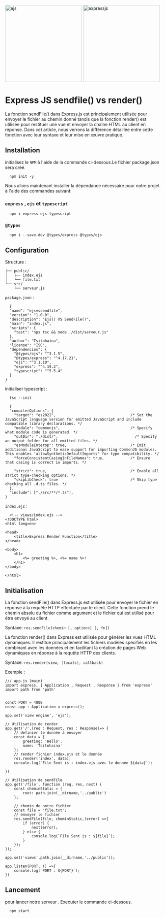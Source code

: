 <img src="https://github.com/user-attachments/assets/ce3470c2-ced4-4411-b119-25d433735eb7" alt="ejs" width="250" height="250">
<img src="https://github.com/user-attachments/assets/a2cc4a73-4d70-4566-8ee5-2bb99f3d7bd0" alt="expressjs" width="250" >


# Express JS sendfile() vs render()

La fonction sendFile() dans Express.js est principalement utilisée pour envoyer le fichier au chemin donné tandis que 
la fonction render() est utilisée pour restituer une vue et envoyer la chaîne HTML au client en réponse. Dans cet article,
nous verrons la différence détaillée entre cette fonction avec leur syntaxe et leur mise en œuvre pratique.

## Installation

initialisez le `NPM` à l'aide de la commande ci-dessous.Le fichier package.json sera créé.

```
  npm init -y
```
Nous allons maintenant installer la dépendance nécessaire pour notre projet à l'aide des commandes suivant:
### `express` , `ejs` et `typescript`
```
  npm i express ejs typescript
```

### `@types`

```
  npm i --save-dev @types/express @types/ejs
```

## Configuration 

Structure : 
```
├── public/
│   ├── index.ejs
│   └── file.txt
└── src/
    └── serveur.js
```

 `package.json` :
```
  {
  "name": "ejsvssendfile",
  "version": "1.0.0",
  "description": "Ejs() VS SendFile()",
  "main": "index.js",
  "scripts": {
    "test": "npx tsc && node ./dist/serveur.js"
  },
  "author": "Tsitohaina",
  "license": "ISC",
  "dependencies": {
    "@types/ejs": "^3.1.5",
    "@types/express": "^4.17.21",
    "ejs": "^3.1.10",
    "express": "^4.19.2",
    "typescript": "^5.5.4"
  }
}
```
initialiser typescript :
```
  tsc --init
```
```
  {
  "compilerOptions": {
    "target": "es2022",                                  /* Set the JavaScript language version for emitted JavaScript and include compatible library declarations. */
    "module": "commonjs",                                /* Specify what module code is generated. */
    "outDir": "./dist/",                                   /* Specify an output folder for all emitted files. */
    "esModuleInterop": true,                             /* Emit additional JavaScript to ease support for importing CommonJS modules. This enables 'allowSyntheticDefaultImports' for type compatibility. */
    "forceConsistentCasingInFileNames": true,            /* Ensure that casing is correct in imports. */

    "strict": true,                                      /* Enable all strict type-checking options. */
    "skipLibCheck": true                                 /* Skip type checking all .d.ts files. */
  },
  "include": ["./src/**/*.ts"],
}

```

`index.ejs` : 
```
  <!-- views/index.ejs -->
<!DOCTYPE html>
<html lang=en>

<head>
    <title>Express Render Function</title>
</head>

<body>
    <h1>
        <%= greeting %>, <%= name %>!   
    </h1>
</body>

</html>

```

## Initialisation
La fonction sendFile() dans Express.js est utilisée pour envoyer le fichier en réponse à la requête HTTP effectuée par le client. 
Cette fonction prend le chemin absolu du fichier comme argument et le fichier qui est utilisé pour être envoyé au client.

Syntaxe: ` res.sendFile(chemin [, options] [, fn]) `

La fonction render() dans Express est utilisée pour générer les vues HTML dynamiques.
Il restitue principalement les fichiers modèles spécifiés en les combinant avec les données et en facilitant la création de pages Web dynamiques en réponse à la requête HTTP des clients.

Syntaxe: ` res.render(view, [locals], callback) `

Exemple : 
```
/// app.js (main)
import express, { Application , Request , Response } from 'express'
import path from 'path'


const PORT = 4000
const app : Application = express();

app.set('view engine', 'ejs');

// Utilisation de render
app.get('/',(req : Request, res : Response)=> {
    // definier le donnée à envoyer
    const data = {
        greeting: 'Hello',
        name: 'Tsitohaina'
    };
    // render fichier index.ejs et le donnée
    res.render('index', data);
    console.log(`File Sent is : index.ejs avec le donnée ${data}`);
    
})

// Utilisation de sendFile
app.get('/file', function (req, res, next) {
    const cheminStatic = {
        root: path.join(__dirname,'../public')
    };
    
    // chemin de notre fichier
    const file = 'file.txt';
    // envoyer le fichier 
    res.sendFile(file, cheminStatic,(error) =>{
        if (error) {
            next(error);
        } else {
            console.log(`File Sent is : ${file}`);
        }
    });
});

app.set('views',path.join(__dirname,'../public'));

app.listen(PORT, () =>{
    console.log(`PORT : ${PORT}`);
})

```

## Lancement

pour lancer notre serveur . Executer le commande ci-dessous.
```
  npm start
```






